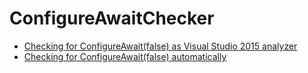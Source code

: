ConfigureAwaitChecker
=====================

* [Checking for ConfigureAwait(false) as Visual Studio 2015 analyzer](http://blog.cincura.net/233523-checking-for-configureawait-false-as-visual-studio-2015-analyzer)
* [Checking for ConfigureAwait(false) automatically](http://blog.cincura.net/233476-checking-for-configureawait-false-automatically)